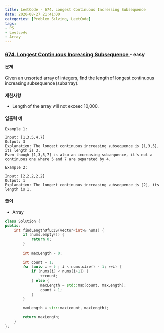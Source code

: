 ```yaml
---
title: LeetCode - 674. Longest Continuous Increasing Subsequence
date: 2020-08-27 21:41:00
categories: [Problem Solving, LeetCode]
tags:
- PS
- Leetcode
- Array
---
```


### [ 674. Longest Continuous Increasing Subsequence ](https://leetcode.com/problems/longest-continuous-increasing-subsequence/) - easy

#### 문제

Given an unsorted array of integers, find the length of longest continuous increasing subsequence (subarray).



#### 제한사항

- Length of the array will not exceed 10,000.

#### 입출력 예

```
Example 1:

Input: [1,3,5,4,7]
Output: 3
Explanation: The longest continuous increasing subsequence is [1,3,5], its length is 3. 
Even though [1,3,5,7] is also an increasing subsequence, it's not a continuous one where 5 and 7 are separated by 4.
```

```
Example 2:

Input: [2,2,2,2,2]
Output: 1
Explanation: The longest continuous increasing subsequence is [2], its length is 1.
```

#### 풀이
- Array

```cpp
class Solution {
public:
    int findLengthOfLCIS(vector<int>& nums) {
        if (nums.empty()) {
            return 0;
        }
        
        int maxLength = 0;
        
        int count = 1;
        for (auto i = 0 ; i < nums.size() - 1; ++i) {
            if (nums[i] < nums[i+1]) {
                ++count;
            } else {
                maxLength = std::max(count, maxLength);
                count = 1;
            }
        }
        
        maxLength = std::max(count, maxLength);

        return maxLength;
    }
};
```
